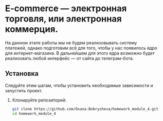 # E-commerce  — электронная торговля, или электронная коммерция.

На данном этапе работы мы не будем реализовывать систему платежей, однако подготовим всё для того, 
чтобы у нас появилось ядро для интернет-магазина. В дальнейшем для этого ядра возможно будет 
реализовать любой интерфейс — от сайта до телеграм-бота.

## Установка

Следуйте этим шагам, чтобы установить необходимые зависимости и запустить проект.

1. Клонируйте репозиторий:
   ```bash
   git clone https://github.com/Oxana-Bobrysheva/homework_module_4.git
   cd homework_module_4
   ```
